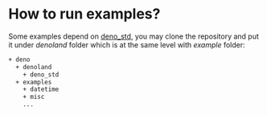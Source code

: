 #	How to run examples?

Some examples depend on [deno_std](https://github.com/denoland/deno_std/), you may clone the repository and put it under *denoland* folder which is at the same level with *example* folder:

```bash
+ deno
  + denoland
    + deno_std
  + examples
    + datetime
	+ misc
	...
```